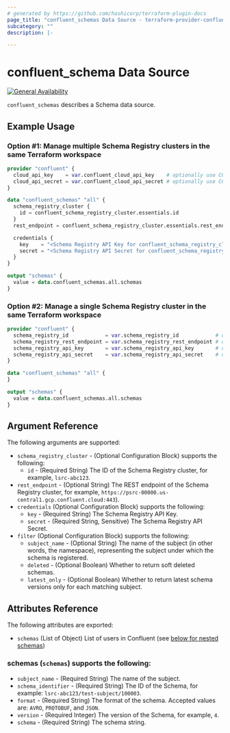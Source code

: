 ```yaml
---
# generated by https://github.com/hashicorp/terraform-plugin-docs
page_title: "confluent_schemas Data Source - terraform-provider-confluent"
subcategory: ""
description: |-

---
```


# confluent_schema Data Source

[![General Availability](https://img.shields.io/badge/Lifecycle%20Stage-General%20Availability-%2345c6e8)](https://docs.confluent.io/cloud/current/api.html#section/Versioning/API-Lifecycle-Policy)

`confluent_schemas` describes a Schema data source.

## Example Usage

### Option #1: Manage multiple Schema Registry clusters in the same Terraform workspace

```terraform
provider "confluent" {
  cloud_api_key    = var.confluent_cloud_api_key    # optionally use CONFLUENT_CLOUD_API_KEY env var
  cloud_api_secret = var.confluent_cloud_api_secret # optionally use CONFLUENT_CLOUD_API_SECRET env var
}

data "confluent_schemas" "all" {
  schema_registry_cluster {
    id = confluent_schema_registry_cluster.essentials.id
  }
  rest_endpoint = confluent_schema_registry_cluster.essentials.rest_endpoint

  credentials {
    key    = "<Schema Registry API Key for confluent_schema_registry_cluster.essentials>"
    secret = "<Schema Registry API Secret for confluent_schema_registry_cluster.essentials>"
  }
}

output "schemas" {
  value = data.confluent_schemas.all.schemas
}
```

### Option #2: Manage a single Schema Registry cluster in the same Terraform workspace

```terraform
provider "confluent" {
  schema_registry_id            = var.schema_registry_id            # optionally use SCHEMA_REGISTRY_ID env var
  schema_registry_rest_endpoint = var.schema_registry_rest_endpoint # optionally use SCHEMA_REGISTRY_REST_ENDPOINT env var
  schema_registry_api_key       = var.schema_registry_api_key       # optionally use SCHEMA_REGISTRY_API_KEY env var
  schema_registry_api_secret    = var.schema_registry_api_secret    # optionally use SCHEMA_REGISTRY_API_SECRET env var
}

data "confluent_schemas" "all" {
}

output "schemas" {
  value = data.confluent_schemas.all.schemas
}
```

## Argument Reference

The following arguments are supported:

- `schema_registry_cluster` - (Optional Configuration Block) supports the following:
  - `id` - (Required String) The ID of the Schema Registry cluster, for example, `lsrc-abc123`.
- `rest_endpoint` - (Optional String) The REST endpoint of the Schema Registry cluster, for example, `https://psrc-00000.us-central1.gcp.confluent.cloud:443`).
- `credentials` (Optional Configuration Block) supports the following:
  - `key` - (Required String) The Schema Registry API Key.
  - `secret` - (Required String, Sensitive) The Schema Registry API Secret.
- `filter` (Optional Configuration Block) supports the following:
  - `subject_name` - (Optional String) The name of the subject (in other words, the namespace), representing the subject under which the schema is registered.
  - `deleted` - (Optional Boolean) Whether to return soft deleted schemas.
  - `latest_only` - (Optional Boolean) Whether to return latest schema versions only for each matching subject.

## Attributes Reference

The following attributes are exported:
- `schemas` (List of Object) List of users in Confluent (see [below for nested schemas](#nestedatt-schemas))

<a id="nestedatt-schemas"></a>
### schemas (`schemas`) supports the following:
- `subject_name` - (Required String) The name of the subject.
- `schema_identifier` - (Required String) The ID of the Schema, for example: `lsrc-abc123/test-subject/100003`.
- `format` - (Required String) The format of the schema. Accepted values are: `AVRO`, `PROTOBUF`, and `JSON`.
- `version` - (Required Integer) The version of the Schema, for example, `4`.
- `schema` - (Required String) The schema string.
